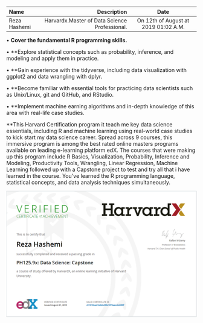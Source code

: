 | Name | Description | Date
| :- |-------------: | :-:
| Reza Hashemi| Harvardx.Master of Data Science Professional.  | On 12th of August at 2019 01:02 A.M.

• **Cover the fundamental R programming skills.**

• **Explore statistical concepts such as probability, inference, and modeling and apply them in practice.

• **Gain experience with the tidyverse, including data visualization with ggplot2 and data wrangling with dplyr.

• **Become familiar with essential tools for practicing data scientists such as Unix/Linux, git and GitHub, and RStudio.

• **Implement machine earning algorithms and in-depth knowledge of this area with real-life case studies.

**This Harvard Certification program it teach me key data science essentials, including R and machine learning using real-world case studies to kick start my data science career. Spread across 9 courses, this immersive program is among the best rated online masters programs available on leading e-learning platform edX. The courses that were making up this program include R Basics, Visualization, Probability, Inference and Modeling, Productivity Tools, Wrangling, Linear Regression, Machine Learning followed up with a Capstone project to test and try all that i have learned in the course. You've learned the R programming language, statistical concepts, and data analysis techniques simultaneously.

![Harvardx Data Science Certification](Harvard.PH125.9x.Data%20Science%20Capstone.PNG)
